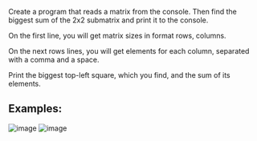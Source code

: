 Create a program that reads a matrix from the console. Then find the biggest sum of the 2x2 submatrix and print it to the console.

On the first line, you will get matrix sizes in format rows, columns.

On the next rows lines, you will get elements for each column, separated with a comma and a space.

Print the biggest top-left square, which you find, and the sum of its elements.

## Examples:

![image](https://user-images.githubusercontent.com/45227327/213569501-946f9f6e-d943-4965-8b0c-a395c32a6f9b.png)
![image](https://user-images.githubusercontent.com/45227327/213569572-78aae3bb-ce22-4021-8ca1-e4da5971c545.png)
